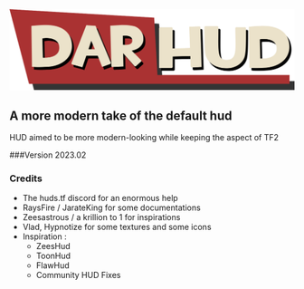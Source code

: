 <p align="center"> <img src="/_assets/logo/darhud-logo.png"></p>

## A more modern take of the default hud

HUD aimed to be more modern-looking while keeping the aspect of TF2

###Version 2023.02

### Credits
- The huds.tf discord for an enormous help
- RaysFire / JarateKing for some documentations
- Zeesastrous / a krillion to 1 for inspirations
- Vlad, Hypnotize for some textures and some icons
- Inspiration :
  - ZeesHud
  - ToonHud
  - FlawHud
  - Community HUD Fixes
